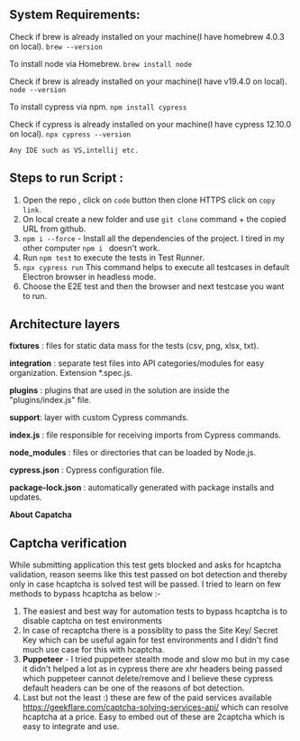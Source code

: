 ## System Requirements:

Check if brew is already installed on your machine(I have homebrew 4.0.3 on local).
`brew --version`

To install node via Homebrew.
`brew install node`

Check if brew is already installed on your machine(I have v19.4.0 on local).
`node --version`

To install cypress via npm.
`npm install cypress`

Check if cypress is already installed on your machine(I have cypress 12.10.0 on local).
`npx cypress --version`

`Any IDE such as VS,intellij etc.`

## Steps to run Script :
1. Open the repo , click on `code` button then clone HTTPS click on `copy link`.
2. On local  create a new folder and  use `git clone` command + the copied URL from github.
3. `npm i --force` - Install all the dependencies of the project. I tired in my other computer `npm i ` doesn't work.
4. Run `npm test` to execute the tests in Test Runner.
5. `npx cypress run` This command helps to execute all testcases in default Electron browser in headless mode.
6. Choose the E2E test and then the browser and next testcase you want to run.

## Architecture layers
**fixtures** : files for static data mass for the tests (csv, png, xlsx, txt).

**integration** : separate test files into API categories/modules for easy organization. Extension *.spec.js.

**plugins** : plugins that are used in the solution are inside the "plugins/index.js" file.

**support**: layer with custom Cypress commands.

**index.js** : file responsible for receiving imports from Cypress commands.

**node_modules** : files or directories that can be loaded by Node.js.

**cypress.json** : Cypress configuration file.

**package-lock.json** : automatically generated with package installs and updates.

**About Capatcha** 


##  Captcha verification
While submitting application this test gets blocked and asks for hcaptcha validation, reason seems like this test passed on bot detection and thereby only in case hcaptcha is solved test will be passed. I tried to learn on few methods to bypass hcaptcha as below :-

1. The easiest and best way for automation tests to bypass hcaptcha is to disable captcha on test environments 
2. In case of recaptcha there is a possiblity to pass the Site Key/ Secret Key which can be useful again for test environments and I didn't find much use case for this with hcaptcha.
3. **Puppeteer** - I tried puppeteer stealth mode and slow mo but in my case it didn't helped a lot as in cypress there are xhr headers being passed which puppeteer cannot delete/remove and I believe these cypress default headers can be one of the reasons of bot detection.
4. Last but not the least :) these are few of the paid services available https://geekflare.com/captcha-solving-services-api/ which can resolve hcaptcha at a price. Easy to embed out of these are 2captcha which is easy to integrate and use.
